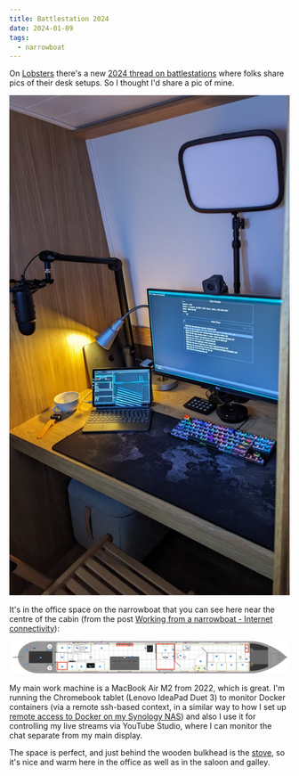 ```yaml
---
title: Battlestation 2024
date: 2024-01-09
tags:
  - narrowboat
---
```

On [Lobsters](https://lobste.rs) there's a new [2024 thread on battlestations](https://lobste.rs/s/jrh1od/lobsters_battlestations_screenshots) where folks share pics of their desk setups. So I thought I'd share a pic of mine.

![current desk setup](/images/2024/01/battlestation.jpeg)

It's in the office space on the narrowboat that you can see here near the centre of the cabin (from the post [Working from a narrowboat - Internet connectivity](/blog/posts/2023/01/09/working-from-a-narrowboat-internet-connectivity/)):

![narrowboat layout highlighting office space](/images/2023/01/narrowboat-design-office.png)

My main work machine is a MacBook Air M2 from 2022, which is great. I'm running the Chromebook tablet (Lenovo IdeaPad Duet 3) to monitor Docker containers (via a remote ssh-based context, in a similar way to how I set up [remote access to Docker on my Synology NAS](/blog/posts/2021/06/12/remote-access-to-docker-on-my-synology-nas/)) and also I use it for controlling my live streams via YouTube Studio, where I can monitor the chat separate from my main display.

The space is perfect, and just behind the wooden bulkhead is the [stove](https://qmacro.org/blog/posts/2023/04/07/living-on-a-narrowboat-the-stove-as-the-heart-of-the-home/), so it's nice and warm here in the office as well as in the saloon and galley.
